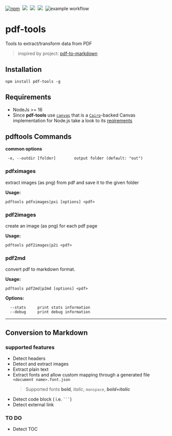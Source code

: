 [![npm](https://img.shields.io/npm/v/@bsorrentino/pdf-tools.svg)](https://www.npmjs.com/package/@bsorrentino/pdf-tools)&nbsp;
<img src="https://img.shields.io/github/forks/bsorrentino/pdf-tools.svg">&nbsp;
<img src="https://img.shields.io/github/stars/bsorrentino/pdf-tools.svg">&nbsp;
<a href="https://github.com/bsorrentino/pdf-tools/issues">
<img src="https://img.shields.io/github/issues/bsorrentino/pdf-tools.svg"></a>&nbsp;
![example workflow](https://github.com/bsorrentino/pdf-tools/actions/workflows/npm-publish.yml/badge.svg)

# pdf-tools

Tools to extract/transform data from PDF

> inspired by project: [pdf-to-markdown](https://github.com/jzillmann/pdf-to-markdown)

## Installation

```
npm install pdf-tools -g
```

## Requirements

* NodeJs >= 16
* Since **pdf-tools** use [`canvas`] that is a [`Cairo`]-backed Canvas implementation for Node.js take a look to its [reqirements]


## pdftools Commands 

**common options**
```
 -o, --outdir [folder]        output folder (default: "out")
```

### pdfximages

extract images (as png) from pdf and save it to the given folder

**Usage:** 
```
pdftools pdfximages|pxi [options] <pdf>
```

### pdf2images

create an image (as png) for each pdf page

**Usage:** 
```
pdftools pdf2images|p2i <pdf>
```

### pdf2md 

convert pdf to markdown format.

**Usage:** 
```
pdftools pdf2md|p2md [options] <pdf>
```

**Options:**
```
  --stats     print stats information
  --debug     print debug information
```

----

## Conversion to Markdown 

### supported features

* Detect headers
* Detect and extract images 
* Extract plain text 
* Extract fonts and allow custom mapping through a generated file `<document name>.font.json`
  > Supported fonts **bold**, _italic_, `monspace`, **_bold+italic_**
* Detect code block ( i.e. ` ``` `)
* Detect external link

### TO DO

* Detect TOC

[`canvas`]: https://www.npmjs.com/package/canvas
[`Cairo`]: http://cairographics.org/
[reqirements]: https://github.com/Automattic/node-canvas#compiling
